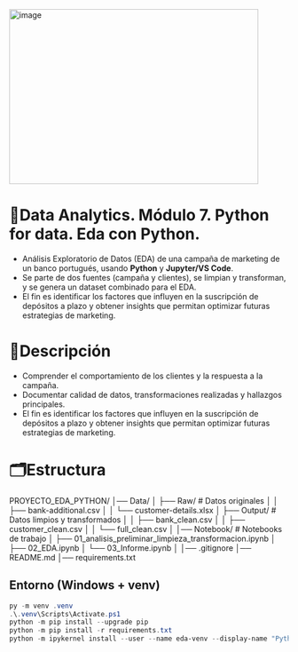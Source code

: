 <img width="449" height="315" alt="image" src="https://github.com/user-attachments/assets/f8f0aae5-6b6e-4d02-b64f-6eb3f76d528f" />

# 🐍Data Analytics. Módulo 7. Python for data. Eda con Python.

* Análisis Exploratorio de Datos (EDA) de una campaña de marketing de un banco portugués, usando **Python** y **Jupyter/VS Code**.  
* Se parte de dos fuentes (campaña y clientes), se limpian y transforman, y se genera un dataset combinado para el EDA.
* El fin es identificar los factores que influyen en la suscripción de depósitos a plazo y obtener insights que permitan optimizar futuras estrategias de marketing.


# 📝Descripción

* Comprender el comportamiento de los clientes y la respuesta a la campaña.
* Documentar calidad de datos, transformaciones realizadas y hallazgos principales.
* El fin es identificar los factores que influyen en la suscripción de depósitos a plazo y obtener insights que permitan optimizar futuras estrategias de marketing.


# 🗂️Estructura

PROYECTO_EDA_PYTHON/
│── Data/
│ ├── Raw/ # Datos originales
│ │ ├── bank-additional.csv
│ │ └── customer-details.xlsx
│ ├── Output/ # Datos limpios y transformados
│ │ ├── bank_clean.csv
│ │ ├── customer_clean.csv
│ │ └── full_clean.csv
│
│── Notebook/ # Notebooks de trabajo
│ ├── 01_analisis_preliminar_limpieza_transformacion.ipynb
│ ├── 02_EDA.ipynb
│ └── 03_Informe.ipynb
│
│── .gitignore
│── README.md
│── requirements.txt

















## Entorno (Windows + venv)
```powershell
py -m venv .venv
.\.venv\Scripts\Activate.ps1
python -m pip install --upgrade pip
python -m pip install -r requirements.txt
python -m ipykernel install --user --name eda-venv --display-name "Python (eda-venv)"



